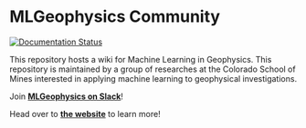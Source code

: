 # MLGeophysics Community

[![Documentation Status](https://readthedocs.org/projects/mlgeophysicscommunity/badge/?version=latest)](https://mlgeophysicscommunity.readthedocs.io/en/latest/?badge=latest)

This repository hosts a wiki for Machine Learning in Geophysics. This repository
is maintained by a group of researches at the Colorado School of Mines interested
in applying machine learning to geophysical investigations.

Join [**MLGeophysics on Slack**](http://mlgeophysics.slack.com)!

Head over to [**the website**](https://mlgeophysics.github.io/Community/) to learn more!
